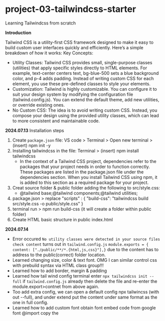 # project-03-tailwindcss-starter
 Learning Tailwindcss from scratch

**Introduction**

Tailwind CSS is a utility-first CSS framework designed to make it easy to build custom user interfaces quickly and efficiently. Here’s a simple breakdown of how it works:
Key Concepts:
- Utility Classes: Tailwind CSS provides small, single-purpose classes (utilities) that apply specific styles directly to HTML elements. For example, text-center centers text, bg-blue-500 sets a blue background color, and p-4 adds padding. Instead of writing custom CSS for each element, you use these pre-defined classes to style your elements.
- Customization: Tailwind is highly customizable. You can configure it to suit your design system by modifying the configuration file (tailwind.config.js). You can extend the default theme, add new utilities, or override existing ones.
- No Custom CSS: The idea is to avoid writing custom CSS. Instead, you compose your design using the provided utility classes, which can lead to more consistent and maintainable code.

**2024.07.13**
Installation steps
1. Create `package.json` file: VS code > Terminal > Open new terminal > (insert) npm init -y
2. Installing tailwindcss in the file: Terminal > (insert) npm install tailwindcss
    - In the context of a Tailwind CSS project, dependencies refer to the packages that your project needs in order to function correctly. These packages are listed in the package.json file under the dependencies section. When you install Tailwind CSS using npm, it is added to this section as a required package for your project.
3. Creat source folder & public folder adding the following to src/style.css:
    - @tailwind base;@tailwind components;@tailwind utilities;
4. package.json > replace "scripts" : {
    "build-css": "tailwindcss build src/style.css -o public/style.css"
}
5. terminal run > npm run build-css (it will create a folder within public folder)
6. Create HTML basic structure in public index.html

**2024.07.14**
- Error occured `No utility classes were detected in your source files check content` turns out in `tailwind.config.js` `module.exports = {
  content: ["./public/**/*.{html,js,css}"],}` due to the content has to address to the public(correct) folder location.
- Learned changing size, color & text font. OMG I can similar control css with prebuild syntax via HTML class group!!!
- Learned how to add border, margin & padding
- Learned how tail wind config terminal enter `npx tailwindcss init --full` if `tailwind.config.js` already then delete the file and re-enter the module.export>contnet from above again.
- Too add extra config, we can open a default config npx tailwincss (with out --full), and under extend put the content under same format as the one in full config.
- Learned how to add custom font obtain font embed code from google font @import copy the <style> code within. Then past that code in src/style.css and use the name of the font from google as the name already assinged within the @import code.
- Leanred how ot use flexbox, with flex- & justify- class. 